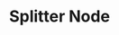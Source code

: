 ﻿---
title: "Splitter Node"
toc: true
tag: developers
category: "Workflow"
menus: 
    nodeandlinks:
        icon: fa fa-link
        title: "Working with Splitter" 
        identifier: nodesplitter
---
